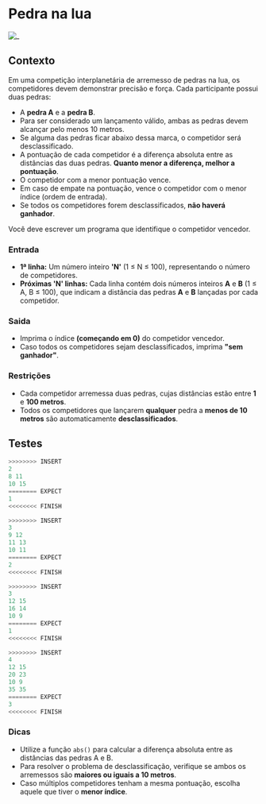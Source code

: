 # Pedra na lua

![_](https://raw.githubusercontent.com/qxcodefup/arcade/master/base/pedra/cover.jpg)

## Contexto

Em uma competição interplanetária de arremesso de pedras na lua, os competidores devem demonstrar precisão e força. Cada participante possui duas pedras:

- A **pedra A** e a **pedra B**.
- Para ser considerado um lançamento válido, ambas as pedras devem alcançar pelo menos 10 metros.
- Se alguma das pedras ficar abaixo dessa marca, o competidor será desclassificado.
- A pontuação de cada competidor é a diferença absoluta entre as distâncias das duas pedras. **Quanto menor a diferença, melhor a pontuação**.
- O competidor com a menor pontuação vence.
- Em caso de empate na pontuação, vence o competidor com o menor índice (ordem de entrada).
- Se todos os competidores forem desclassificados, **não haverá ganhador**.

Você deve escrever um programa que identifique o competidor vencedor.

### Entrada

- **1ª linha:** Um número inteiro **'N'** (1 ≤ N ≤ 100), representando o número de competidores.
- **Próximas 'N' linhas:** Cada linha contém dois números inteiros **A** e **B** (1 ≤ A, B ≤ 100), que indicam a distância das pedras **A** e **B** lançadas por cada competidor.

### Saida

- Imprima o índice **(começando em 0)** do competidor vencedor.
- Caso todos os competidores sejam desclassificados, imprima **"sem ganhador"**.

### Restrições

- Cada competidor arremessa duas pedras, cujas distâncias estão entre **1** e **100 metros**.
- Todos os competidores que lançarem **qualquer** pedra a **menos de 10 metros** são automaticamente **desclassificados**.

## Testes

```py
>>>>>>>> INSERT
2
8 11
10 15
======== EXPECT
1
<<<<<<<< FINISH
```

```py
>>>>>>>> INSERT
3
9 12
11 13
10 11
======== EXPECT
2
<<<<<<<< FINISH
```

```py
>>>>>>>> INSERT
3
12 15
16 14
10 9
======== EXPECT
1
<<<<<<<< FINISH
```

```py
>>>>>>>> INSERT
4
12 15
20 23
10 9
35 35
======== EXPECT
3
<<<<<<<< FINISH
```

### Dicas

- Utilize a função `abs()` para calcular a diferença absoluta entre as distâncias das pedras A e B.
- Para resolver o problema de desclassificação, verifique se ambos os arremessos são **maiores ou iguais a 10 metros**.
- Caso múltiplos competidores tenham a mesma pontuação, escolha aquele que tiver o **menor índice**.